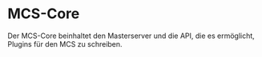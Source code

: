# MCS-Core
Der MCS-Core beinhaltet den Masterserver und die API, die es ermöglicht, Plugins für den MCS zu schreiben.
